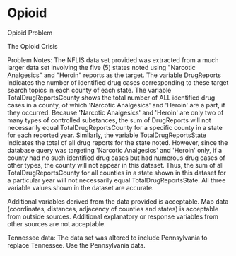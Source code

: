 # Opioid
Opioid
	Problem	 
 	
The Opioid Crisis

Problem Notes:
The NFLIS data set provided was extracted from a much larger data set involving the five (5) states noted using "Narcotic Analgesics" and "Heroin" reports as the target. The variable DrugReports indicates the number of identified drug cases corresponding to these target search topics in each county of each state. The variable TotalDrugReportsCounty shows the total number of ALL identified drug cases in a county, of which 'Narcotic Analgesics' and 'Heroin' are a part, if they occurred. Because 'Narcotic Analgesics' and 'Heroin' are only two of many types of controlled substances, the sum of DrugReports will not necessarily equal TotalDrugReportsCounty for a specific county in a state for each reported year. Similarly, the variable TotalDrugReportsState indicates the total of all drug reports for the state noted. However, since the database query was targeting 'Narcotic Analgesics' and 'Heroin' only, if a county had no such identified drug cases but had numerous drug cases of other types, the county will not appear in this dataset. Thus, the sum of all TotalDrugReportsCounty for all counties in a state shown in this dataset for a particular year will not necessarily equal TotalDrugReportsState. All three variable values shown in the dataset are accurate. 

Additional variables derived from the data provided is acceptable. Map data (coordinates, distances, adjacency of counties and states) is acceptable from outside sources. Additional explanatory or response variables from other sources are not acceptable. 

Tennessee data: The data set was altered to include Pennsylvania to replace Tennessee. Use the Pennsylvania data.
